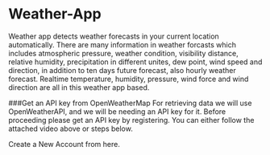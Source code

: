 # Weather-App
Weather app detects weather forecasts in your current location automatically. There are many information in weather forcasts which includes atmospheric pressure, weather condition, visibility distance, relative humidity, precipitation in different unites, dew point, wind speed and direction, in addition to ten days future forecast, also hourly weather forecast.
Realtime temperature, humidity, pressure, wind force and wind direction are all in this weather app based.

###Get an API key from OpenWeatherMap
For retrieving data we will use OpenWeatherAPI, and we will be needing an API key for it. Before proceeding please get an API key by registering. You can either follow the attached video above or steps below.

Create a New Account from here.
